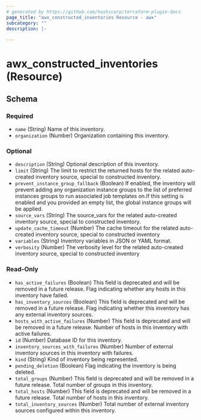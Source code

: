 ```yaml
---
# generated by https://github.com/hashicorp/terraform-plugin-docs
page_title: "awx_constructed_inventories Resource - awx"
subcategory: ""
description: |-
  
---
```


# awx_constructed_inventories (Resource)





<!-- schema generated by tfplugindocs -->
## Schema

### Required

- `name` (String) Name of this inventory.
- `organization` (Number) Organization containing this inventory.

### Optional

- `description` (String) Optional description of this inventory.
- `limit` (String) The limit to restrict the returned hosts for the related auto-created inventory source, special to constructed inventory.
- `prevent_instance_group_fallback` (Boolean) If enabled, the inventory will prevent adding any organization instance groups to the list of preferred instances groups to run associated job templates on.If this setting is enabled and you provided an empty list, the global instance groups will be applied.
- `source_vars` (String) The source_vars for the related auto-created inventory source, special to constructed inventory.
- `update_cache_timeout` (Number) The cache timeout for the related auto-created inventory source, special to constructed inventory
- `variables` (String) Inventory variables in JSON or YAML format.
- `verbosity` (Number) The verbosity level for the related auto-created inventory source, special to constructed inventory

### Read-Only

- `has_active_failures` (Boolean) This field is deprecated and will be removed in a future release. Flag indicating whether any hosts in this inventory have failed.
- `has_inventory_sources` (Boolean) This field is deprecated and will be removed in a future release. Flag indicating whether this inventory has any external inventory sources.
- `hosts_with_active_failures` (Number) This field is deprecated and will be removed in a future release. Number of hosts in this inventory with active failures.
- `id` (Number) Database ID for this inventory.
- `inventory_sources_with_failures` (Number) Number of external inventory sources in this inventory with failures.
- `kind` (String) Kind of inventory being represented.
- `pending_deletion` (Boolean) Flag indicating the inventory is being deleted.
- `total_groups` (Number) This field is deprecated and will be removed in a future release. Total number of groups in this inventory.
- `total_hosts` (Number) This field is deprecated and will be removed in a future release. Total number of hosts in this inventory.
- `total_inventory_sources` (Number) Total number of external inventory sources configured within this inventory.
